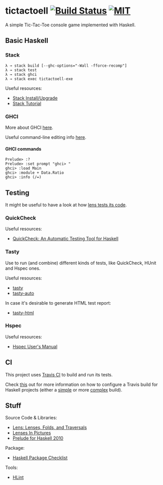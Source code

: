 # tictactoell [![Build Status](https://travis-ci.org/rafaelfiume/tictactoell.svg?branch=master)](https://travis-ci.org/rafaelfiume/tictactoell) [![MIT](https://img.shields.io/badge/license-MIT-blue.svg)](https://github.com/rafaelfiume/tictactoell/blob/master/LICENSE)

A simple Tic-Tac-Toe console game implemented with Haskell.


## Basic Haskell

### Stack

    λ → stack build [--ghc-options="-Wall -fforce-recomp"]
    λ → stack test
    λ → stack ghci
    λ → stack exec tictactoell-exe

Useful resources:

* [Stack Install/Upgrade](https://docs.haskellstack.org/en/stable/install_and_upgrade/)
* [Stack Tutorial](https://github.com/Originate/guide/blob/master/haskell/stack-tutorial.md)

### GHCI

More about GHCI [here](http://learnyouahaskell.com/starting-out).

Useful command-line editing info [here](http://tiswww.case.edu/php/chet/readline/readline.html).

#### GHCI commands

    Prelude> :?
    Prelude> :set prompt "ghci> "
    ghci> :load Main
    ghci> :module + Data.Ratio
    ghci> :info (/=)

## Testing

It might be useful to have a look at how [lens tests its code](https://github.com/ekmett/lens/tree/master/tests).

### QuickCheck

Useful resources:

* [QuickCheck: An Automatic Testing Tool for Haskell](http://www.cse.chalmers.se/~rjmh/QuickCheck/manual.html)

### Tasty

Use to run (and combine) different kinds of tests, like QuickCheck, HUnit and Hspec ones.

Useful resources:

* [tasty](https://hackage.haskell.org/package/tasty)
* [tasty-auto](https://hackage.haskell.org/package/tasty-auto)

In case it's desirable to generate HTML test report:

* [tasty-html](https://github.com/feuerbach/tasty-html)

### Hspec

Useful resources:

* [Hspec User's Manual](https://hspec.github.io/)

## CI

This project uses [Travis CI](https://travis-ci.org/) to build and run its tests.

Check [this](https://docs.haskellstack.org/en/stable/travis_ci/) out for more information on how to configure a Travis build for Haskell projects (either a [simple](https://raw.githubusercontent.com/commercialhaskell/stack/stable/doc/travis-simple.yml) or more [complex](https://raw.githubusercontent.com/commercialhaskell/stack/stable/doc/travis-complex.yml) build).

## Stuff

Source Code & Libraries:

* [Lens: Lenses, Folds, and Traversals](https://github.com/ekmett/lens)
* [Lenses In Pictures](http://adit.io/posts/2013-07-22-lenses-in-pictures.html)
* [Prelude for Haskell 2010](https://www.haskell.org/onlinereport/haskell2010/haskellch9.html#x16-1710009)

Package:

* [Haskell Package Checklist](http://taylor.fausak.me/2016/12/05/haskell-package-checklist/)

Tools:

* [HLint](https://github.com/ndmitchell/hlint)